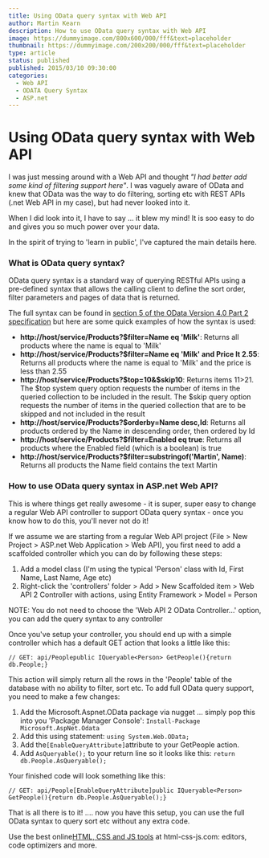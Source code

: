 ```yaml
---
title: Using OData query syntax with Web API
author: Martin Kearn
description: How to use OData query syntax with Web API
image: https://dummyimage.com/800x600/000/fff&text=placeholder
thumbnail: https://dummyimage.com/200x200/000/fff&text=placeholder
type: article
status: published
published: 2015/03/10 09:30:00
categories: 
  - Web API
  - ODATA Query Syntax
  - ASP.net
---
```


# Using OData query syntax with Web API

I was just messing around with a Web API and thought _"I had better add some kind of filtering support here"_. I was vaguely aware of OData and knew that OData was the way to do filtering, sorting etc with REST APIs (.net Web API in my case), but had never looked into it.

When I did look into it, I have to say ... it blew my mind! It is soo easy to do and gives you so much power over your data. 

In the spirit of trying to 'learn in public', I've captured the main details here.

### What is OData query syntax?

OData query syntax is a standard way of querying RESTful APIs using a pre-defined syntax that allows the calling client to define the sort order, filter parameters and pages of data that is returned.

The full syntax can be found in [section 5 of the OData Version 4.0 Part 2 specification](http://docs.oasis-open.org/odata/odata/v4.0/errata02/os/complete/part2-url-conventions/odata-v4.0-errata02-os-part2-url-conventions-complete.html#_Toc406398092) but here are some quick examples of how the syntax is used:

*   **http://host/service/Products?$filter=Name eq 'Milk'**: Returns all products where the name is equal to 'Milk'
*   **http://host/service/Products?$filter=Name eq 'Milk' and Price lt 2.55**: Returns all products where the name is equal to 'Milk' and the price is less than 2.55
*   **http://host/service/Products?$top=10&$skip10**: Returns items 11>21\. The $top system query option requests the number of items in the queried collection to be included in the result. The $skip query option requests the number of items in the queried collection that are to be skipped and not included in the result
*   **http://host/service/Products?$orderby=Name desc,Id**: Returns all products ordered by the Name in descending order, then ordered by Id
*   **http://host/service/Products?$filter=Enabled eq true**: Returns all products where the Enabled field (which is a boolean) is true
*   **http://host/service/Products?$filter=substringof('Martin', Name)**: Returns all products the Name field contains the text Martin

### How to use OData query syntax in ASP.net Web API?

This is where things get really awesome - it is super, super easy to change a regular Web API controller to support OData query syntax - once you know how to do this, you'll never not do it!

If we assume we are starting from a regular Web API project (File > New Project > ASP.net Web Application > Web API), you first need to add a scaffolded controller which you can do by following these steps:

1.  Add a model class (I'm using the typical 'Person' class with Id, First Name, Last Name, Age etc)
2.  Right-click the 'controllers' folder > Add > New Scaffolded item > Web API 2 Controller with actions, using Entity Framework > Model = Person

NOTE: You do not need to choose the 'Web API 2 OData Controller...' option, you can add the query syntax to any controller

Once you've setup your controller, you should end up with a simple controller which has a default GET action that looks a little like this:

    // GET: api/Peoplepublic IQueryable<Person> GetPeople(){return db.People;}

This action will simply return all the rows in the 'People' table of the database with no ability to filter, sort etc. To add full OData query support, you need to make a few changes:

1.  Add the Microsoft.Aspnet.OData package via nugget ... simply pop this into you 'Package Manager Console': `Install-Package Microsoft.AspNet.Odata`
2.  Add this using statement: `using System.Web.OData;`
3.  Add the`[EnableQueryAttribute]`attribute to your GetPeople action.
4.  Add `AsQueryable();` to your return line so it looks like this: `return db.People.AsQueryable();`

Your finished code will look something like this:

    // GET: api/People[EnableQueryAttribute]public IQueryable<Person> GetPeople(){return db.People.AsQueryable();}

That is all there is to it! .... now you have this setup, you can use the full OData syntax to query sort etc without any extra code.

Use the best online[HTML, CSS and JS tools](https://html-css-js.com/) at html-css-js.com: editors, code optimizers and more.